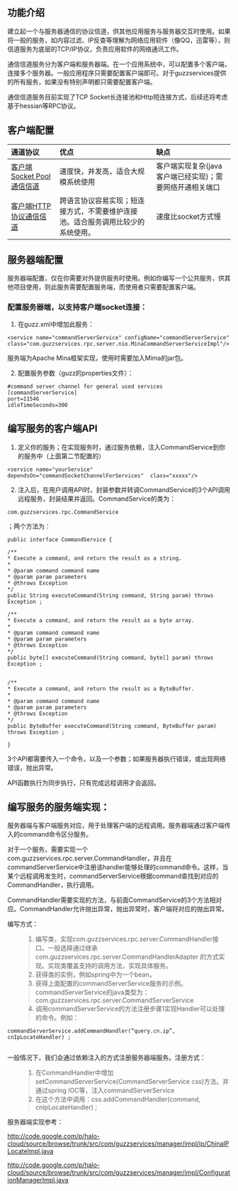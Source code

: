 ## 功能介绍 ##

建立起一个与服务器通信的协议信道，供其他应用服务与服务器交互时使用。如果将一般的服务，如内容过滤、IP反查等理解为网络应用软件（像QQ，迅雷等），则信道服务为底层的TCP/IP协议，负责应用软件的网络通讯工作。

通信信道服务分为客户端和服务器端。在一个应用系统中，可以配置多个客户端，连接多个服务器。一般应用程序只需要配置客户端即可。对于guzzservices提供的所有服务，如果没有特别声明都只需要配置客户端。

通信信道服务目前实现了TCP Socket长连接池和Http短连接方式，后续还将考虑基于hessian等RPC协议。

## 客户端配置 ##

| 通道协议 | 优点 | 缺点 |
|:-------------|:-------|:-------|
| [客户端Socket Pool通信信道](ManSocketChannel.md) | 速度快，并发高，适合大规模系统使用 | 客户端实现复杂(java客户端已经实现)；需要网络开通相关端口 |
| [客户端HTTP协议通信信道](ManHttpChannel.md) | 跨语言协议容易实现；短连接方式，不需要维护连接池。适合服务调用比较少的系统使用。 | 速度比socket方式慢 |

## 服务器端配置 ##

服务器端配置，仅在你需要对外提供服务时使用。例如你编写一个公共服务，供其他项目使用，则此服务需要配置服务端，而使用者只需要配置客户端。

### 配置服务器端，以支持客户端socket连接： ###
1. 在guzz.xml中增加此服务：
```
<service name="commandServerService" configName="commandServerService" class="com.guzzservices.rpc.server.nio.MinaCommandServerServiceImpl"/>
```

服务端为Apache Mina框架实现，使用时需要加入Mima的jar包。

2. 配置服务参数（guzz的properties文件）：
```
#command server channel for general used services
[commandServerService]
port=11546
idleTimeSeconds=300
```

## 编写服务的客户端API ##

1. 定义你的服务；在实现服务时，通过服务依赖，注入CommandService到你的服务中（上面第二节配置的）
```
<service name="yourService" dependsOn="commandSocketChannelForServices"  class="xxxxx"/>
```

2. 注入后，在用户调用API时，封装参数并转调CommandService的3个API调用远程服务，封装结果并返回。CommandService的类为：
```
com.guzzservices.rpc.CommandService
```

；两个方法为：
```
public interface CommandService {

/**
* Execute a command, and return the result as a string.
*
* @param command command name
* @param param parameters
* @throws Exception
*/
public String executeCommand(String command, String param) throws Exception ;

/**
* Execute a command, and return the result as a byte array.
*
* @param command command name
* @param param parameters
* @throws Exception
*/
public byte[] executeCommand(String command, byte[] param) throws Exception ;

	
/**
* Execute a command, and return the result as a ByteBuffer.
* 
* @param command command name
* @param param parameters
* @throws Exception
*/
public ByteBuffer executeCommand(String command, ByteBuffer param) throws Exception ;

}
```

3个API都需要传入一个命令，以及一个参数；如果服务器执行错误，或出现网络错误，抛出异常。

API函数执行为同步执行，只有完成远程调用才会返回。

## 编写服务的服务端实现： ##

服务器端与客户端服务对应，用于处理客户端的远程调用。服务器端通过客户端传入的command命令区分服务。

对于一个服务，需要实现一个com.guzzservices.rpc.server.CommandHandler，并且在commandServerService中注册该handler能够处理的command命令。这样，当某个远程调用发生时，commandServerService根据command查找到对应的CommandHandler，执行调用。

CommandHandler需要实现的方法，与前面CommandService的3个方法相对应。CommandHandler允许抛出异常，抛出异常时，客户端将对应的抛出异常。

编写方式：
<ol>
<blockquote><li>编写类，实现com.guzzservices.rpc.server.CommandHandler接口。一般选择通过继承 com.guzzservices.rpc.server.CommandHandlerAdapter 的方式实现。实现类覆盖支持的调用方法，实现具体服务。</li>
<li>获得类的实例，例如spring中为一个bean。</li>
<li>获得上面配置的commandServerService服务的示例。commandServerService的java类型为：com.guzzservices.rpc.server.CommandServerService</li>
<li>调用commandServerService的方法注册步骤1实现Handler可以处理的命令。例如：</li>
</ol>
<pre><code>commandServerService.addCommandHandler(“query.cn.ip”, cnIpLocateHandler) ;<br>
</code></pre></blockquote>


一般情况下，我们会通过依赖注入的方式注册服务器端服务。注册方式：
<ol>
<blockquote><li>在CommandHandler中增加setCommandServerService(CommandServerService css)方法。并通过spring IOC等，注入commandServerService</li>
<li>在这个方法中调用：css.addCommandHandler(command, cnIpLocateHandler) ;</li>
</ol></blockquote>

服务器端实现参考：

http://code.google.com/p/halo-cloud/source/browse/trunk/src/com/guzzservices/manager/impl/ip/ChinaIPLocateImpl.java

http://code.google.com/p/halo-cloud/source/browse/trunk/src/com/guzzservices/manager/impl/ConfigurationManagerImpl.java